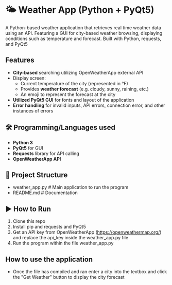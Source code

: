 # 🌤️ Weather App (Python + PyQt5)

A Python-based weather application that retrieves real time weather data using an API. Featuring a GUI for city-based weather browsing, displaying conditions such as temperature and forecast. Built with Python, requests, and PyQt5

## Features
- **City-based** searching utilizing OpenWeatherApp external API
- Display screen:
  - Current temperature of the city (represented in °F)
  - Provides **weather forecast** (e.g. cloudy, sunny, raining, etc.)
  - An emoji to represent the forecast at the city
- **Utilized PyQt5 GUI** for fonts and layout of the application
- **Error handling** for invalid inputs, API errors, connection error, and other instances of errors

## 🛠️ Programming/Languages used
- **Python 3**
- **PyQt5** for GUI
- **Requests** library for API calling
- **OpenWeatherApp API**

## 📂 Project Structure
- weather_app.py # Main application to run the program
- README.md # Documentation

## ▶️ How to Run
1. Clone this repo
2. Install pip and requests and PyQt5
3. Get an API key from OpenWeatherApp (https://openweathermap.org/) and replace the api_key inside the weather_app.py file
4. Run the program within the file weather_app.py

## How to use the application
- Once the file has compiled and ran enter a city into the textbox and click the "Get Weather" button to display the city forecast
